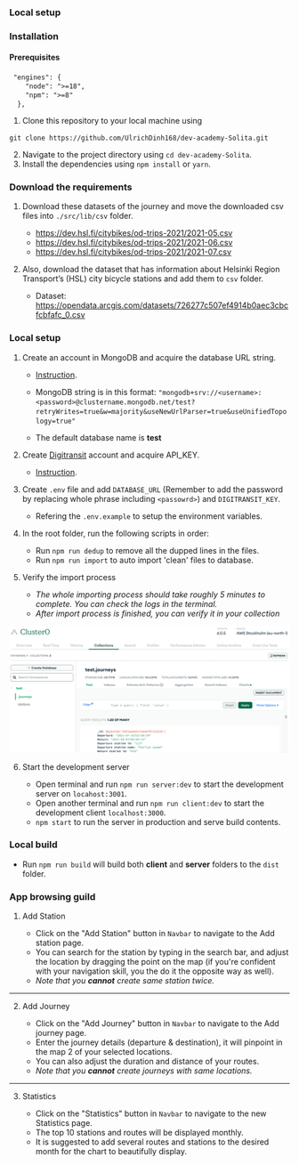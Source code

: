 ### Local setup

### Installation

#### Prerequisites

```
 "engines": {
    "node": ">=18",
    "npm": ">=8"
  },
```

1. Clone this repository to your local machine using

```
git clone https://github.com/UlrichDinh168/dev-academy-Solita.git
```

2. Navigate to the project directory using `cd dev-academy-Solita`.
3. Install the dependencies using `npm install` or `yarn`.

### Download the requirements

1. Download these datasets of the journey and move the downloaded csv files into `./src/lib/csv` folder.

   - <https://dev.hsl.fi/citybikes/od-trips-2021/2021-05.csv>
   - <https://dev.hsl.fi/citybikes/od-trips-2021/2021-06.csv>
   - <https://dev.hsl.fi/citybikes/od-trips-2021/2021-07.csv>

2. Also, download the dataset that has information about Helsinki Region Transport’s (HSL) city bicycle stations and add them to `csv` folder.

   - Dataset: <https://opendata.arcgis.com/datasets/726277c507ef4914b0aec3cbcfcbfafc_0.csv>

### Local setup

1. Create an account in MongoDB and acquire the database URL string.

   - [Instruction](https://www.mongodb.com/docs/atlas/tutorial/connect-to-your-cluster/).

   - MongoDB string is in this format: `"mongodb+srv://<username>:<password>@clustername.mongodb.net/test?retryWrites=true&w=majority&useNewUrlParser=true&useUnifiedTopology=true"`
   - The default database name is **test**

2. Create [Digitransit](https://portal-api.digitransit.fi/) account and acquire API_KEY.

   - [Instruction](https://digitransit.fi/en/developers/api-registration/).

3. Create `.env` file and add `DATABASE_URL` (Remember to add the password by replacing whole phrase including `<passowrd>`) and `DIGITRANSIT_KEY`.

   - Refering the `.env.example` to setup the environment variables.

4. In the root folder, run the following scripts in order:

   - Run `npm run dedup` to remove all the dupped lines in the files.
   - Run `npm run import` to auto import 'clean' files to database.

5. Verify the import process

   - _The whole importing process should take roughly 5 minutes to complete. You can check the logs in the terminal._
   - _After import process is finished, you can verify it in your collection_

![](./images/mongo_1.png)

6. Start the development server

   - Open terminal and run `npm run server:dev` to start the development server on `locahost:3001`.
   - Open another terminal and run `npm run client:dev` to start the development client `localhost:3000`.
   - `npm start` to run the server in production and serve build contents.

### Local build

- Run `npm run build` will build both **client** and **server** folders to the `dist` folder.

### App browsing guild

1. Add Station

   - Click on the "Add Station" button in `Navbar` to navigate to the Add station page.
   - You can search for the station by typing in the search bar, and adjust the location by dragging the point on the map (if you're confident with your navigation skill, you the do it the opposite way as well).
   - _Note that you **cannot** create same station twice._

---

2. Add Journey

   - Click on the "Add Journey" button in `Navbar` to navigate to the Add journey page.
   - Enter the journey details (departure & destination), it will pinpoint in the map 2 of your selected locations.
   - You can also adjust the duration and distance of your routes.
   - _Note that you **cannot** create journeys with same locations._

---

3. Statistics

   - Click on the "Statistics" button in `Navbar` to navigate to the new Statistics page.
   - The top 10 stations and routes will be displayed monthly.
   - It is suggested to add several routes and stations to the desired month for the chart to beautifully display.
